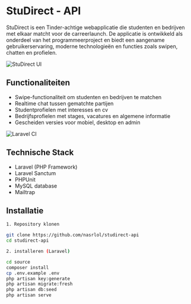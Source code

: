# StuDirect - API

StuDirect is een Tinder-achtige webapplicatie die studenten en bedrijven met elkaar matcht voor de carreerlaunch. 
De applicatie is ontwikkeld als onderdeel van het programmeerproject en biedt een aangename gebruikerservaring, moderne technologieën en functies zoals swipen, chatten en profielen.

![StuDirect UI](https://github.com/user-attachments/assets/8a2230b3-5fd6-4c3a-99ef-2bc7d66b84d1)

## Functionaliteiten

- Swipe-functionaliteit om studenten en bedrijven te matchen
- Realtime chat tussen gematchte partijen
- Studentprofielen met interesses en cv
- Bedrijfsprofielen met stages, vacatures en algemene informatie
- Gescheiden versies voor mobiel, desktop en admin

![Laravel CI](https://github.com/nasrlol/studirect-api/actions/workflows/laravel.yml/badge.svg)

## Technische Stack

- Laravel (PHP Framework)
- Laravel Sanctum
- PHPUnit
- MySQL database
- Mailtrap

## Installatie

```bash
1. Repository klonen

git clone https://github.com/nasrlol/studirect-api
cd studirect-api

2. installeren (Laravel)

cd source 
composer install
cp .env.example .env
php artisan key:generate
php artisan migrate:fresh
php artisan db:seed
php artisan serve
```
